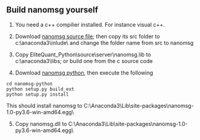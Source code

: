## Build nanomsg yourself

1. You need a c++ compilier installed. For instance visual c++.

2. Download [nanomsg source file](https://github.com/nanomsg/nanomsg); then copy its src folder to c:\anaconda3\inlude\ and change the folder name from src to nanomsg

3. Copy EliteQuant_Python\source\server\nanomsg.lib to c:\anaconda3\libs; or build one from the c source code

4. Download [nanomsg python](https://github.com/tonysimpson/nanomsg-python), then execute the following

```
cd nanomsg-python
python setup.py build_ext
python setup.py install
```

This should install nanomsg to C:\Anaconda3\Lib\site-packages\nanomsg-1.0-py3.6-win-amd64.egg\

5. Copy nanomsg.dll to C:\Anaconda3\Lib\site-packages\nanomsg-1.0-py3.6-win-amd64.egg\